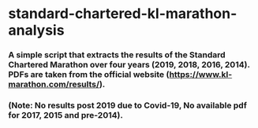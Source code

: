 # standard-chartered-kl-marathon-analysis

### A simple script that extracts the results of the Standard Chartered Marathon over four years (2019, 2018, 2016, 2014). PDFs are taken from the official website (https://www.kl-marathon.com/results/).

### (Note: No results post 2019 due to Covid-19, No available pdf for 2017, 2015 and pre-2014).